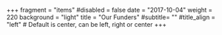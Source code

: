 +++
fragment = "items"
#disabled = false
date = "2017-10-04"
weight = 220
background = "light"
title = "Our Funders"
#subtitle= ""
#title_align = "left" # Default is center, can be left, right or center
+++
